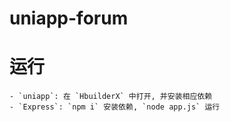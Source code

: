 
# uniapp-forum

# 运行

    - `uniapp`: 在 `HbuilderX` 中打开, 并安装相应依赖
    - `Express`: `npm i` 安装依赖, `node app.js` 运行

